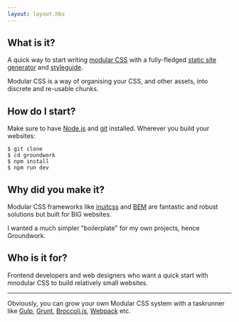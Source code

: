 ```yaml
---
layout: layout.hbs
---
```


## What is it?

A quick way to start writing [modular CSS]() with a fully-fledged [static site generator]() and [styleguide]().

Modular CSS is a way of organising your CSS, and other assets, into discrete and re-usable chunks.

## How do I start?

Make sure to have [Node.js]() and [git]() installed. Wherever you build your websites:

```
$ git clone
$ cd groundwork
$ npm install
$ npm run dev

```

## Why did you make it?

Modular CSS frameworks like [inuitcss](https://github.com/inuitcss) and [BEM](https://en.bem.info) are fantastic and robust solutions but built for BIG websites. 

I wanted a much simpler "boilerplate" for my own projects, hence Groundwork.

## Who is it for?

Frontend developers and web designers who want a quick start with mnodular CSS to build relatively small websites.

---

Obviously, you can grow your own Modular CSS system with a taskrunner like [Gulp](http://gulpjs.com/), [Grunt](https://gruntjs.com/), [Broccoli.js](http://broccolijs.com/), [Webpack](https://webpack.js.org/) etc.
